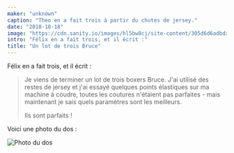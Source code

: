 ```yaml
---
maker: "unknown"
caption: "Theo en a fait trois à partir du chutes de jersey."
date: "2018-10-18"
image: "https://cdn.sanity.io/images/hl5bw8cj/site-content/305d6d6adbdad633bc2cd33b0de6f7a199a38c28-3043x2282.jpg"
intro: "Félix en a fait trois, et il écrit :"
title: "Un lot de trois Bruce"
---
```


Félix en a fait trois, et il écrit :

> Je viens de terminer un lot de trois boxers Bruce. J'ai utilisé des restes de jersey et j'ai essayé quelques points élastiques sur ma machine à coudre, toutes les coutures n'étaient pas parfaites - mais maintenant je sais quels paramètres sont les meilleurs. 
> 
> Ils sont parfaits !

Voici une photo du dos :

![Photo du dos](https://posts.freesewing.org/uploads/bruce_three_pack_back_6ed8c9ae38.jpg "Photo du dos")
